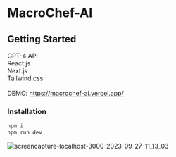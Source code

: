 # MacroChef-AI



## Getting Started

GPT-4 API <br />
React.js <br />
Next.js <br />
Tailwind.css <br />
<br />
DEMO: https://macrochef-ai.vercel.app/


### Installation

```bash
npm i
npm run dev
```

![screencapture-localhost-3000-2023-09-27-11_13_03](https://github.com/pxyk/MacroChef-AI/assets/101509856/c76055b1-e72e-4796-ab3e-b29289eefcb0)
